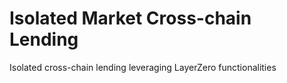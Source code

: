 # Isolated Market Cross-chain Lending
Isolated cross-chain lending leveraging LayerZero functionalities

